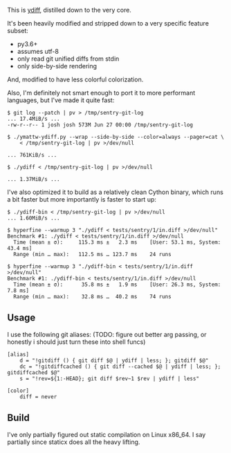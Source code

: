 This is [ydiff](https://github.com/ymattw/ydiff), distilled down to the very core.

It's been heavily modified and stripped down to a very specific feature subset:

- py3.6+
- assumes utf-8
- only read git unified diffs from stdin
- only side-by-side rendering

And, modified to have less colorful colorization.

Also, I'm definitely not smart enough to port it to more performant languages,
but I've made it quite fast:

```
$ git log --patch | pv > /tmp/sentry-git-log
... 17.4MiB/s ...
-rw-r--r-- 1 josh josh 573M Jun 27 00:00 /tmp/sentry-git-log

$ ./ymattw-ydiff.py --wrap --side-by-side --color=always --pager=cat \
    < /tmp/sentry-git-log | pv >/dev/null

... 761KiB/s ...

$ ./ydiff < /tmp/sentry-git-log | pv >/dev/null

... 1.37MiB/s ...
```

I've also optimized it to build as a relatively clean Cython binary,
which runs a bit faster but more importantly is faster to start up:

```
$ ./ydiff-bin < /tmp/sentry-git-log | pv >/dev/null
... 1.60MiB/s ...

$ hyperfine --warmup 3 "./ydiff < tests/sentry/1/in.diff >/dev/null"
Benchmark #1: ./ydiff < tests/sentry/1/in.diff >/dev/null
  Time (mean ± σ):     115.3 ms ±   2.3 ms    [User: 53.1 ms, System: 43.4 ms]
  Range (min … max):   112.5 ms … 123.7 ms    24 runs

$ hyperfine --warmup 3 "./ydiff-bin < tests/sentry/1/in.diff >/dev/null"
Benchmark #1: ./ydiff-bin < tests/sentry/1/in.diff >/dev/null
  Time (mean ± σ):      35.8 ms ±   1.9 ms    [User: 26.3 ms, System: 7.8 ms]
  Range (min … max):    32.8 ms …  40.2 ms    74 runs
```


## Usage

I use the following git aliases:
(TODO: figure out better arg passing, or honestly i should just turn these into shell funcs)

	[alias]
        d = "!gitdiff () { git diff $@ | ydiff | less; }; gitdiff $@"
        dc = "!gitdiffcached () { git diff --cached $@ | ydiff | less; }; gitdiffcached $@"
	    s = "!rev=${1:-HEAD}; git diff $rev~1 $rev | ydiff | less"

	[color]
		diff = never


## Build

I've only partially figured out static compilation on Linux x86_64.
I say partially since staticx does all the heavy lifting.

